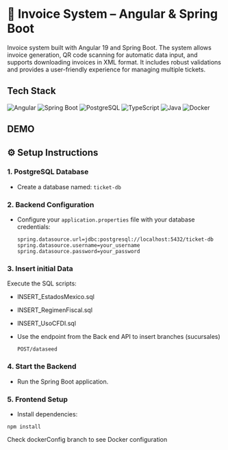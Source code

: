 # 🧾 Invoice System – Angular & Spring Boot

Invoice system built with Angular 19 and Spring Boot. The system allows invoice generation, QR code scanning for automatic data input, and supports downloading invoices in XML format. It includes robust validations and provides a user-friendly experience for managing multiple tickets.

## Tech Stack

![Angular](https://img.shields.io/badge/angular-%23DD0031.svg?style=for-the-badge&logo=angular&logoColor=white) ![Spring Boot](https://img.shields.io/badge/springboot-%236DB33F.svg?style=for-the-badge&logo=springboot&logoColor=white) ![PostgreSQL](https://img.shields.io/badge/postgresql-%23336791.svg?style=for-the-badge&logo=postgresql&logoColor=white) ![TypeScript](https://img.shields.io/badge/typescript-%23007ACC.svg?style=for-the-badge&logo=typescript&logoColor=white)   ![Java](https://img.shields.io/badge/java-%23ED8B00.svg?style=for-the-badge&logo=java&logoColor=white) ![Docker](https://img.shields.io/badge/docker-%23007ACC.svg?style=for-the-badge&logo=docker&logoColor=white)

## DEMO


## ⚙️ Setup Instructions
### 1. PostgreSQL Database
- Create a database named: `ticket-db`

### 2. Backend Configuration

- Configure your `application.properties` file with your database credentials:
  
  ```properties
  spring.datasource.url=jdbc:postgresql://localhost:5432/ticket-db
  spring.datasource.username=your_username
  spring.datasource.password=your_password
  ```

### 3. Insert initial Data
Execute the SQL scripts:
- INSERT_EstadosMexico.sql
- INSERT_RegimenFiscal.sql
- INSERT_UsoCFDI.sql
- Use the endpoint from the Back end API to insert branches (sucursales)
  
  ```
  POST/dataseed
  ```
### 4. Start the Backend
- Run the Spring Boot application.

### 5. Frontend Setup
- Install dependencies:
 ```
npm install
```
Check dockerConfig branch to see Docker configuration
